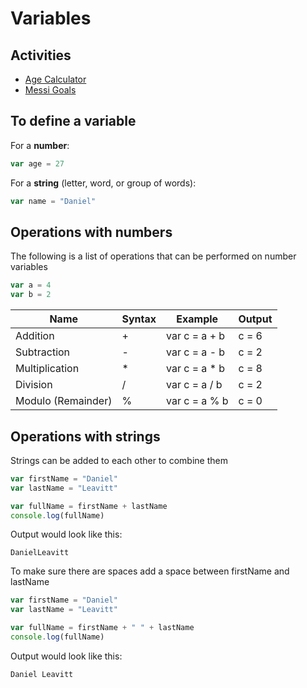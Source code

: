 # Variables

## Activities

-  [Age Calculator](https://github.com/danleavitt0/codecamp-examples/tree/master/variables/examples/ageCalculator)
- [Messi Goals]()

## To define a variable

For a **number**:
```js
var age = 27
```
For a **string** (letter, word, or group of words):
```js
var name = "Daniel"
```

## Operations with numbers

The following is a list of operations that can be performed on number variables

```js
var a = 4
var b = 2
```

Name | Syntax | Example | Output
--------|------|------|-------
Addition | + | var c = a + b | c = 6
Subtraction | - | var c = a - b | c = 2
Multiplication | * | var c = a * b | c = 8
Division | / | var c = a / b | c = 2
Modulo (Remainder) | % | var c = a % b | c = 0

## Operations with strings

Strings can be added to each other to combine them

```js
var firstName = "Daniel"
var lastName = "Leavitt"

var fullName = firstName + lastName
console.log(fullName)
```
Output would look like this:
```
DanielLeavitt
```

To make sure there are spaces add a space between firstName and lastName
```js
var firstName = "Daniel"
var lastName = "Leavitt"

var fullName = firstName + " " + lastName
console.log(fullName)
```
Output would look like this:
```
Daniel Leavitt
```
